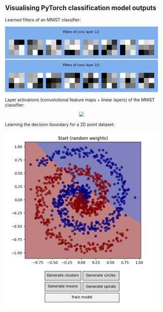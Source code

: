## Visualising PyTorch classification model outputs

Learned filters of an MNIST classifier:

<p align="center">
	<img src="images/conv1_filters.png"/>
	<br/>
	<img src="images/conv2_filters.png"/>
</p>

Layer activations (convolutional feature maps + linear layers) of the MNIST classifier:

<p align="center">
	<img src="images/mnist_classification.webp"/>
</p>

Learning the decision boundary for a 2D point dataset:

<p align="center">
	<img src="images/spiral_classification.webp"/>
</p>
